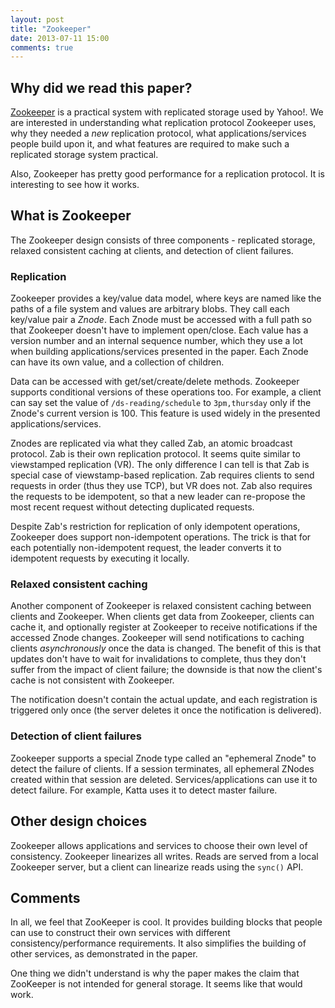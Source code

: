 ```yaml
---
layout: post
title: "Zookeeper"
date: 2013-07-11 15:00
comments: true
---
```


## Why did we read this paper?

[Zookeeper](http://static.usenix.org/event/usenix10/tech/full_papers/Hunt.pdf) 
is a practical system with replicated storage used by Yahoo!. 
We are interested in understanding what replication protocol Zookeeper uses, why they 
needed a *new* replication protocol, what applications/services people build upon it,
and what features are required to make such a replicated storage system
practical.

Also, Zookeeper has pretty good performance for a replication
protocol. It is interesting to see how it works.

## What is Zookeeper

The Zookeeper design consists of three components - replicated storage,
relaxed consistent caching at clients, and detection of client failures.

### Replication

Zookeeper provides a key/value data model, where keys are named like the paths of
a file system and values are arbitrary blobs. They call each key/value pair a
*Znode*. Each Znode must be accessed with a full path so that Zookeeper doesn't
have to implement open/close. Each value has a version number and an internal
sequence number, which they use a lot when building applications/services presented
in the paper. Each Znode can have its own value, and a collection of children.

Data can be accessed with get/set/create/delete methods. Zookeeper supports
conditional versions of these operations too. For example, a client can say
set the value of `/ds-reading/schedule` to `3pm,thursday` only if the Znode's
current version is 100. This feature is used widely in the presented
applications/services.

Znodes are replicated via what they called Zab, an atomic broadcast protocol.
Zab is their own replication protocol. It seems quite similar to viewstamped 
replication (VR). The only difference I can tell is that Zab is special case
of viewstamp-based replication. Zab requires clients to send requests
in order (thus they use TCP), but VR does not. Zab also requires the requests
to be idempotent, so that a new leader can re-propose the most recent request
without detecting duplicated requests.

Despite Zab's restriction for replication of only idempotent operations, Zookeeper does
support non-idempotent operations. The trick is that for each potentially
non-idempotent request, the leader converts it to idempotent requests by
executing it locally.

### Relaxed consistent caching

Another component of Zookeeper is relaxed consistent caching between clients
and Zookeeper. When clients get data from Zookeeper, clients can cache it, and
optionally register at Zookeeper to receive notifications if the accessed Znode
changes.  Zookeeper will send notifications to caching clients *asynchronously*
once the data is changed. The benefit of this is that updates don't have to wait for
invalidations to complete, thus they don't suffer from the impact of client failure; 
the downside is that now the client's cache is not consistent with Zookeeper.

The notification doesn't contain the actual update, and each registration is
triggered only once (the server deletes it once the notification is delivered).

### Detection of client failures

Zookeeper supports a special Znode type called an "ephemeral Znode" to detect the
failure of clients.  If a session terminates, all ephemeral ZNodes created
within that session are deleted. Services/applications can use it to detect
failure. For example, Katta uses it to detect master failure.

## Other design choices

Zookeeper allows applications and services to choose their own level of consistency.  Zookeeper
linearizes all writes. Reads are served from a local Zookeeper server, but a
client can linearize reads using the `sync()` API.

## Comments

In all, we feel that ZooKeeper is cool. It provides building blocks that people
can use to construct their own services with different consistency/performance
requirements. It also simplifies the building of other services, as demonstrated
in the paper.

One thing we didn't understand is why the paper makes the claim that
ZooKeeper is not intended for general storage.  It seems like that
would work.


